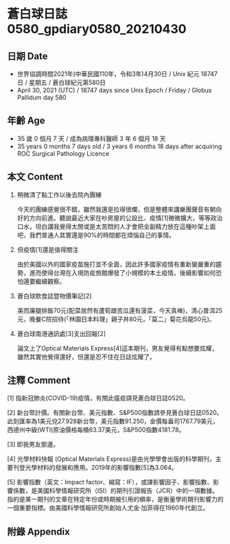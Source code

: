 [_metadata_:encoding]: - "utf-8"
[_metadata_:language]: - "zh-Hant-TW"
[_metadata_:fileformat]: - "markdown"
[_metadata_:MIME_type]: - "text/plain"
[_metadata_:markdown_version]: - "commonmark version 0.29"
[_metadata_:markdown_spec]: - "https://spec.commonmark.org/0.29/"

# 蒼白球日誌0580_gpdiary0580_20210430 #

## 日期 Date ##

* 世界協調時間2021年(中華民國110年，令和3年)4月30日 / Unix 紀元 18747 日 / 星期五 / 蒼白球紀元第580日
* April 30, 2021 (UTC) / 18747 days since Unix Epoch / Friday / Globus Pallidum day 580

## 年齡 Age ##

* 35 歲 0 個月 7 天 / 成為病理專科醫師 3 年 6 個月 18 天
* 35 years 0 months 7 days old / 3 years 6 months 18 days after acquiring ROC Surgical Pathology Licence

## 本文 Content ##

1. 稍微清了點工作以後去院內團練

    今天的團練感覺很不錯，雖然我還是拉得很爛，但是整體來講樂團聲音有朝向好的方向前進。聽說最近大家在吵房屋的公設比、疫情[1]微微擴大，等等政治口水，坦白講我覺得太閒或是太苦悶的人才會把全副精力放在這種吵架上面吧，我們普通人其實還是90%的時間都在煩惱自己的事情。

2. 但疫情[1]還是值得關注

    由於美國以外的國家疫苗施打並不全面，因此許多國家疫情有重新變嚴重的趨勢，進而使得台灣在入境防疫旅館爆發了小規模的本土疫情。後續影響如何恐怕還要繼續觀察。
    
3. 蒼白球飲食誌暨物價筆記[2]

    美而廉腿排飯70元(配菜居然有蘆筍跟苦瓜還有菠菜，今天真棒)，清心普洱25元，晚餐C院招待(「林園日本料理」親子丼80元，「莫二」菊花烏龍50元)。
    
4. 蒼白球南港通訊處[3]支出回報[2]

    論文上了Optical Materials Express[4]這本期刊，男友覺得有點想要炫耀，雖然其實他覺得還好，但還是忍不住在日誌炫耀了。

## 注釋 Comment ##

[1] 指新冠肺炎(COVID-19)疫情，有關此瘟疫請見蒼白球日誌0520。

[2] 新台幣計價。有關新台幣、美元指數、S&P500指數請參見蒼白球日誌0520。此刻匯率為1美元兌27.928新台幣，美元指數91.250，金價每盎司1767.79美元，西德州中級(WTI)原油價格每桶63.37美元，S&P500指數4181.78。

[3] 即我男友那邊。

[4] 光學材料快報 (Optical Materials Express)是由光學學會出版的科學期刊，主要刊登光學材料的發展和應用。2019年的影響指數[5]為3.064。

[5] 影響指數（英文：Impact factor、縮寫：IF），或譯影響因子、影響指數、影響係數，是美國科學情報研究所（ISI）的期刊引證報告（JCR）中的一項數據。指的是某一期刊的文章在特定年份或時期被引用的頻率，是衡量學術期刊影響力的一個重要指標。由美國科學情報研究所創始人尤金·加菲得在1960年代創立。

## 附錄 Appendix ##

